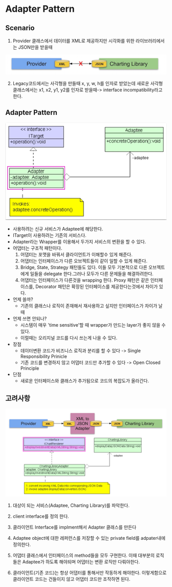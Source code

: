 # Adapter Pattern

## Scenario

1. Provider 클래스에서 데이터를 XML로 제공하지만 시각화를 위한 라이브러리에서는 JSON만을 받을때

![image-20230110222410492](./README.assets/image-20230110222410492.png)



2. Legacy코드에서는 사각형을 만들때 x, y, w, h를 인자로 받았는데 새로운 사각형 클래스에서는 x1, x2, y1, y2를 인자로 받을때-> interface incompatibility라고 한다.



## Adapter Pattern

![image-20230110222623098](./README.assets/image-20230110222623098.png)

- 사용하려는 신규 서비스가 Adaptee에 해당한다.
- ITarget이 사용하려는 기존의 서비스다.
- Adapter라는 Wrapper를 이용해서 두가지 서비스의 변환을 할 수 있다.
- 어댑터는 구조적 패턴이다. 
  1. 어댑터는 포맷을 바꿔서 클라이언트가 이해할수 있게 해준다.
  2. 어댑터는 인터페이스가 다른 오브젝트들이 같이 일할 수 있게 해준다.
  3. Bridge, State, Strategy 패턴들도 있다. 이들 모두 기본적으로 다른 오브젝트에게 일들을 delegate 한다.그러나 모두가 다른 문제들을 해결하려한다.
  4. 어댑터는 인터페이스가 다른것을 wrapping 한다. Proxy 패턴은 같은 인터페이스를, Decorator 패턴은 확장된 인터페이스를 제공한다는것에서 차이가 있다. 
- 언제 쓸까?
  - 기존의 클래스나 로직이 존재해서 재사용하고 싶지만 인터페이스가 차이가 날때
- 언제 쓰면 안되나?
  - 시스템이 매우 'time sensitive'할 때 wrapper가 만드는 layer가 좋지 않을 수 있다.
  - 이럴때는 오리지널 코드를 다시 쓰는게 나을 수 있다.
- 장점
  - 데이터변환 코드가 비즈니스 로직과 분리를 할 수 있다 -> Single Responsibility Prinicle
  - 기존 코드를 변경하지 않고 어댑터 코드만 추가할 수 있다 -> Open Closed Principle
- 단점
  - 새로운 인터페이스와 클래스가 추가됨으로 코드의 복잡도가 올라간다. 





## 고려사항

![image-20230110224119900](./README.assets/image-20230110224119900.png)

1. 대상이 되는 서비스(Adaptee, Charting Library)를 파악한다.

2. client interface를 정의 한다.

3. 클라이언트 Interface를 implment해서 Adapter 클래스를 만든다

4. Adaptee object에 대한 레퍼런스를 저장할 수 있는 private field를 adpater내에 정의한다.

5. 어댑터 클래스에서 인터페이스의 method들을 모두 구현한다. 이때 대부분의 로직들은 Adaptee가 하도록 해야되며 어댑터는 변환 로직만 다뤄야한다.

6. 클라이언트(기존 코드)는 항상 어댑터를 통해서만 작동하게 해야한다. 이렇게함으로 클라이언트 코드는 건들이지 않고 어댑터 코드만 조작하면 된다.

   



